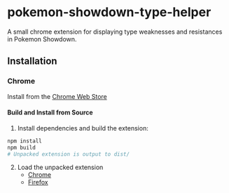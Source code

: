 # pokemon-showdown-type-helper

A small chrome extension for displaying type weaknesses and resistances in Pokemon Showdown.

## Installation

### Chrome

Install from the [Chrome Web Store](https://chrome.google.com/webstore/detail/pokemon-showdown-type-hel/ajhdnfehenofjfbajfdhjoankdheielc)

#### Build and Install from Source

1. Install dependencies and build the extension:

```bash
npm install
npm build
# Unpacked extension is output to dist/
```

2.  Load the unpacked extension
    - [Chrome](https://developer.chrome.com/docs/extensions/mv3/getstarted/#unpacked)
    - [Firefox](https://firefox-source-docs.mozilla.org/devtools-user/about_colon_debugging/index.html#loading-a-temporary-extension)
